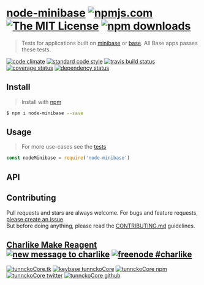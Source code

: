 # [node-minibase][author-www-url] [![npmjs.com][npmjs-img]][npmjs-url] [![The MIT License][license-img]][license-url] [![npm downloads][downloads-img]][downloads-url] 

> Tests for applications built on [minibase][] or [base][]. All Base apps passes these tests.

[![code climate][codeclimate-img]][codeclimate-url] [![standard code style][standard-img]][standard-url] [![travis build status][travis-img]][travis-url] [![coverage status][coveralls-img]][coveralls-url] [![dependency status][david-img]][david-url]

## Install
> Install with [npm](https://www.npmjs.com/)

```sh
$ npm i node-minibase --save
```

## Usage
> For more use-cases see the [tests](./test.js)

```js
const nodeMinibase = require('node-minibase')
```

## API

## Contributing
Pull requests and stars are always welcome. For bugs and feature requests, [please create an issue](https://github.com/node-minibase/node-minibase/issues/new).  
But before doing anything, please read the [CONTRIBUTING.md](./CONTRIBUTING.md) guidelines.

## [Charlike Make Reagent](http://j.mp/1stW47C) [![new message to charlike][new-message-img]][new-message-url] [![freenode #charlike][freenode-img]][freenode-url]

[![tunnckoCore.tk][author-www-img]][author-www-url] [![keybase tunnckoCore][keybase-img]][keybase-url] [![tunnckoCore npm][author-npm-img]][author-npm-url] [![tunnckoCore twitter][author-twitter-img]][author-twitter-url] [![tunnckoCore github][author-github-img]][author-github-url]

[npmjs-url]: https://www.npmjs.com/package/node-minibase
[npmjs-img]: https://img.shields.io/npm/v/node-minibase.svg?label=node-minibase

[license-url]: https://github.com/node-minibase/node-minibase/blob/master/LICENSE
[license-img]: https://img.shields.io/npm/l/node-minibase.svg

[downloads-url]: https://www.npmjs.com/package/node-minibase
[downloads-img]: https://img.shields.io/npm/dm/node-minibase.svg

[codeclimate-url]: https://codeclimate.com/github/node-minibase/node-minibase
[codeclimate-img]: https://img.shields.io/codeclimate/github/node-minibase/node-minibase.svg

[travis-url]: https://travis-ci.org/node-minibase/node-minibase
[travis-img]: https://img.shields.io/travis/node-minibase/node-minibase/master.svg

[coveralls-url]: https://coveralls.io/r/node-minibase/node-minibase
[coveralls-img]: https://img.shields.io/coveralls/node-minibase/node-minibase.svg

[david-url]: https://david-dm.org/node-minibase/node-minibase
[david-img]: https://img.shields.io/david/node-minibase/node-minibase.svg

[standard-url]: https://github.com/feross/standard
[standard-img]: https://img.shields.io/badge/code%20style-standard-brightgreen.svg

[author-www-url]: http://www.tunnckocore.tk
[author-www-img]: https://img.shields.io/badge/www-tunnckocore.tk-fe7d37.svg

[keybase-url]: https://keybase.io/tunnckocore
[keybase-img]: https://img.shields.io/badge/keybase-tunnckocore-8a7967.svg

[author-npm-url]: https://www.npmjs.com/~tunnckocore
[author-npm-img]: https://img.shields.io/badge/npm-~tunnckocore-cb3837.svg

[author-twitter-url]: https://twitter.com/tunnckoCore
[author-twitter-img]: https://img.shields.io/badge/twitter-@tunnckoCore-55acee.svg

[author-github-url]: https://github.com/tunnckoCore
[author-github-img]: https://img.shields.io/badge/github-@tunnckoCore-4183c4.svg

[freenode-url]: http://webchat.freenode.net/?channels=charlike
[freenode-img]: https://img.shields.io/badge/freenode-%23charlike-5654a4.svg

[new-message-url]: https://github.com/tunnckoCore/ama
[new-message-img]: https://img.shields.io/badge/ask%20me-anything-green.svg

[base]: https://github.com/node-base/base
[minibase]: https://github.com/node-minibase/minibase